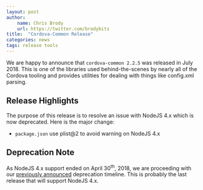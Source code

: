 ```yaml
---
layout: post
author:
    name: Chris Brody
    url: https://twitter.com/brodybits
title:  "Cordova-Common Release"
categories: news
tags: release tools
---
```


We are happy to announce that `cordova-common 2.2.5` was released in July 2018. This is one of the libraries used behind-the-scenes by nearly all of the Cordova tooling and provides utilities for dealing with things like config.xml parsing.

## Release Highlights

The purpose of this release is to resolve an issue with NodeJS 4.x which is now deprecated. Here is the major change:

* `package.json` use plist@2 to avoid warning on NodeJS 4.x

## Deprecation Note

As NodeJS 4.x support ended on April 30<sup>th</sup>, 2018, we are proceeding with our [previously announced](http://cordova.apache.org/news/2016/10/01/0.x-4.x-deprecation-timeline.html) deprecation timeline.  This is probably the last release that will support NodeJS 4.x.
